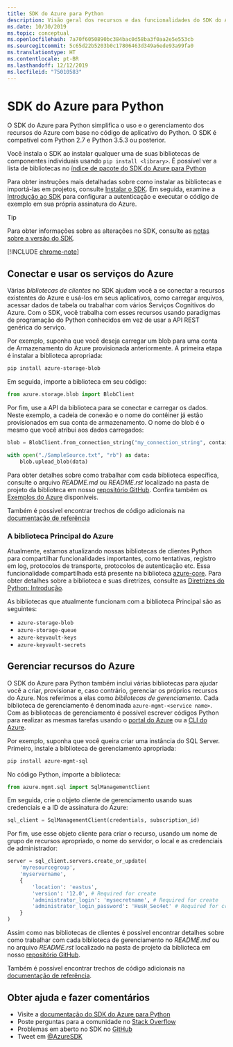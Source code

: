 ```yaml
---
title: SDK do Azure para Python
description: Visão geral dos recursos e das funcionalidades do SDK do Azure para Python que ajudam os desenvolvedores a serem mais produtivos ao trabalhar com os serviços do Azure.
ms.date: 10/30/2019
ms.topic: conceptual
ms.openlocfilehash: 7a70f6050890bc384bac0d58ba3f0aa2e5e553cb
ms.sourcegitcommit: 5c65d22b5203b0c17806463d349a6ede93a99fa0
ms.translationtype: HT
ms.contentlocale: pt-BR
ms.lasthandoff: 12/12/2019
ms.locfileid: "75010583"
---
```

# <a name="azure-sdk-for-python"></a>SDK do Azure para Python

O SDK do Azure para Python simplifica o uso e o gerenciamento dos recursos do Azure com base no código de aplicativo do Python. O SDK é compatível com Python 2.7 e Python 3.5.3 ou posterior.

Você instala o SDK ao instalar qualquer uma de suas bibliotecas de componentes individuais usando `pip install <library>`. É possível ver a lista de bibliotecas no [índice de pacote do SDK do Azure para Python](https://github.com/Azure/azure-sdk-for-python/blob/master/packages.md)

Para obter instruções mais detalhadas sobre como instalar as bibliotecas e importá-las em projetos, consulte [Instalar o SDK](python-sdk-azure-install.md). Em seguida, examine a [Introdução ao SDK](python-sdk-azure-get-started.yml) para configurar a autenticação e executar o código de exemplo em sua própria assinatura do Azure.

> [!TIP]
> Para obter informações sobre as alterações no SDK, consulte as [notas sobre a versão do SDK](https://azure.github.io/azure-sdk/).

[!INCLUDE [chrome-note](includes/chrome-note.md)]

## <a name="connect-and-use-azure-services"></a>Conectar e usar os serviços do Azure

Várias *bibliotecas de clientes* no SDK ajudam você a se conectar a recursos existentes do Azure e usá-los em seus aplicativos, como carregar arquivos, acessar dados de tabela ou trabalhar com vários Serviços Cognitivos do Azure. Com o SDK, você trabalha com esses recursos usando paradigmas de programação do Python conhecidos em vez de usar a API REST genérica do serviço.

Por exemplo, suponha que você deseja carregar um blob para uma conta de Armazenamento do Azure provisionada anteriormente. A primeira etapa é instalar a biblioteca apropriada:

```bash
pip install azure-storage-blob
```

Em seguida, importe a biblioteca em seu código:

```python
from azure.storage.blob import BlobClient
```

Por fim, use a API da biblioteca para se conectar e carregar os dados. Neste exemplo, a cadeia de conexão e o nome do contêiner já estão provisionados em sua conta de armazenamento. O nome do blob é o mesmo que você atribui aos dados carregados:

```python
blob = BlobClient.from_connection_string("my_connection_string", container="mycontainer", blob="my_blob")

with open("./SampleSource.txt", "rb") as data:
    blob.upload_blob(data)
```

Para obter detalhes sobre como trabalhar com cada biblioteca específica, consulte o arquivo *README.md* ou *README.rst* localizado na pasta de projeto da biblioteca em nosso [repositório GitHub](https://github.com/Azure/azure-sdk-for-python/tree/master/sdk). Confira também os [Exemplos do Azure](https://docs.microsoft.com/samples/browse/?languages=python) disponíveis.

Também é possível encontrar trechos de código adicionais na [documentação de referência](/python/api?view=azure-python)

### <a name="the-azure-core-library"></a>A biblioteca Principal do Azure

Atualmente, estamos atualizando nossas bibliotecas de clientes Python para compartilhar funcionalidades importantes, como tentativas, registro em log, protocolos de transporte, protocolos de autenticação etc. Essa funcionalidade compartilhada está presente na biblioteca [azure-core](https://github.com/Azure/azure-sdk-for-python/tree/master/sdk/core/azure-core). Para obter detalhes sobre a biblioteca e suas diretrizes, consulte as [Diretrizes do Python: Introdução](https://azure.github.io/azure-sdk/python_introduction.html).

As bibliotecas que atualmente funcionam com a biblioteca Principal são as seguintes:

- `azure-storage-blob`
- `azure-storage-queue`
- `azure-keyvault-keys`
- `azure-keyvault-secrets`

## <a name="manage-azure-resources"></a>Gerenciar recursos do Azure

O SDK do Azure para Python também inclui várias bibliotecas para ajudar você a criar, provisionar e, caso contrário, gerenciar os próprios recursos do Azure. Nos referimos a elas como *bibliotecas de gerenciamento*. Cada biblioteca de gerenciamento é denominada `azure-mgmt-<service name>`. Com as bibliotecas de gerenciamento é possível escrever códigos Python para realizar as mesmas tarefas usando o [portal do Azure](https://portal.azure.com) ou a [CLI do Azure](https://docs.microsoft.com/cli/azure/install-azure-cli).

Por exemplo, suponha que você queira criar uma instância do SQL Server. Primeiro, instale a biblioteca de gerenciamento apropriada:

```bash
pip install azure-mgmt-sql
```

No código Python, importe a biblioteca:

```python
from azure.mgmt.sql import SqlManagementClient

```

Em seguida, crie o objeto cliente de gerenciamento usando suas credenciais e a ID de assinatura do Azure:

```python
sql_client = SqlManagementClient(credentials, subscription_id)
```

Por fim, use esse objeto cliente para criar o recurso, usando um nome de grupo de recursos apropriado, o nome do servidor, o local e as credenciais de administrador:

```python
server = sql_client.servers.create_or_update(
    'myresourcegroup',
    'myservername',
    {
        'location': 'eastus',
        'version': '12.0', # Required for create
        'administrator_login': 'mysecretname', # Required for create
        'administrator_login_password': 'HusH_Sec4et' # Required for create
    }
)
```

Assim como nas bibliotecas de clientes é possível encontrar detalhes sobre como trabalhar com cada biblioteca de gerenciamento no *README.md* ou no arquivo *README.rst* localizado na pasta de projeto da biblioteca em nosso [repositório GitHub](https://github.com/Azure/azure-sdk-for-python/tree/master/sdk).

Também é possível encontrar trechos de código adicionais na [documentação de referência](/python/api?view=azure-python). 

## <a name="get-help-and-give-feedback"></a>Obter ajuda e fazer comentários

- Visite a [documentação do SDK do Azure para Python](https://aka.ms/python-docs)
- Poste perguntas para a comunidade no [Stack Overflow](https://stackoverflow.com/questions/tagged/azure-sdk-python)
- Problemas em aberto no SDK no [GitHub](https://github.com/Azure/azure-sdk-for-python/issues)
- Tweet em [@AzureSDK](https://twitter.com/AzureSdk/)
